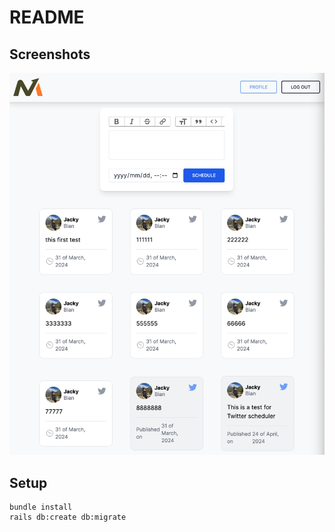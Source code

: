 # README

## Screenshots

![Dashboard](https://raw.githubusercontent.com/jacky-xbb/pics/main/uPic/ChONbq.png)


## Setup
```shell
bundle install
rails db:create db:migrate
```
